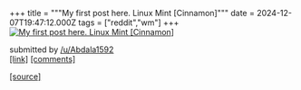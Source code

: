 +++
title = """My first post here. Linux Mint [Cinnamon]"""
date = 2024-12-07T19:47:12.000Z
tags = ["reddit","wm"]
+++
[![My first post here. Linux Mint [Cinnamon]](https://preview.redd.it/sf2hbpfbdh5e1.png?width=640&crop=smart&auto=webp&s=c67dbed92a39d4ba098363a5d8c8c1ae17387249 "My first post here. Linux Mint [Cinnamon]")](https://www.reddit.com/r/unixporn/comments/1h90j5x/my_first_post_here_linux_mint_cinnamon/)

submitted by [/u/Abdala1592](https://www.reddit.com/user/Abdala1592)  
[\[link\]](https://i.redd.it/sf2hbpfbdh5e1.png) [\[comments\]](https://www.reddit.com/r/unixporn/comments/1h90j5x/my_first_post_here_linux_mint_cinnamon/)

[[source]](https://www.reddit.com/r/unixporn/comments/1h90j5x/my_first_post_here_linux_mint_cinnamon/)
